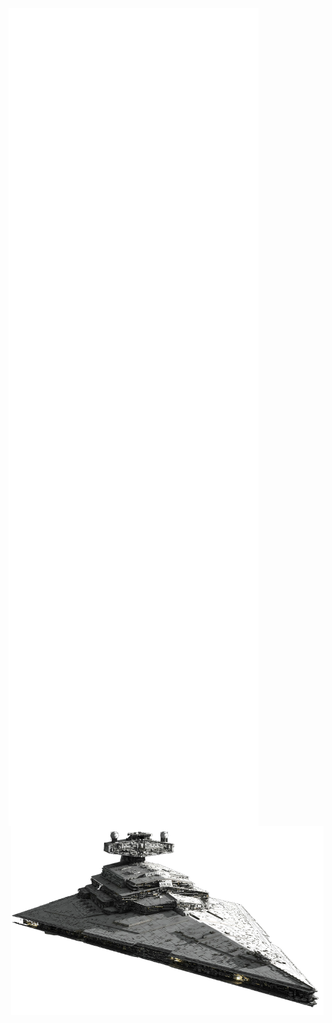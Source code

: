 <!--
<img align="center" width="600" src="/terminal.svg" alt="Metrics" width="100%">-->

<img align="left" width="400" src="/github-metrics.svg" alt="Metrics" width="100%">
</br>
<img align="left" width="400" src="/fullyear.svg" alt="Metrics" width="100%">
<img align="left" width="400" src="/metrics.plugin.languages.details.svg" alt="Metrics" width="100%">
<img align="left" width="400" src="/activity.svg" alt="Metrics" width="100%">
<img align="left" width="400" src="/metrics.plugin.stars.svg" alt="Metrics" width="100%">
<img align="left" width="400" src="/achievments.svg" alt="Metrics" width="100%">
</br>
</br>
</br>
</br>
<img align="right" width="500" src="https://github.com/ValWalker0304/ValWalker0304/blob/main/Images/StarDestroyer.png" alt="Image" width"100%">
